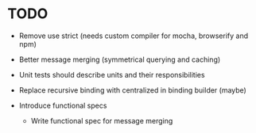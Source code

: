 # TODO

* Remove use strict (needs custom compiler for mocha, browserify and npm)

* Better message merging (symmetrical querying and caching)

* Unit tests should describe units and their responsibilities
* Replace recursive binding with centralized in binding builder (maybe)

* Introduce functional specs
  * Write functional spec for message merging
